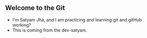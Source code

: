 ## Welcome to the Git

- I'm  Satyam Jha, and I am practicing and learning git and gitHub working?
- This is coming from the dev-satyam.